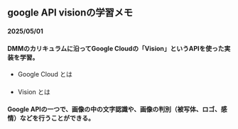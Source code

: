 ## google API visionの学習メモ
#### 2025/05/01
#### DMMのカリキュラムに沿ってGoogle Cloudの「Vision」というAPIを使った実装を学習。
* Google Cloud とは
####
* Vision とは
#### Google APIの一つで、画像の中の文字認識や、画像の判別（被写体、ロゴ、感情）などを行うことができる。
